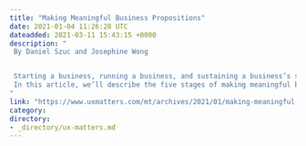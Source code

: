 ```yaml
---
title: "Making Meaningful Business Propositions"
date: 2021-01-04 11:26:28 UTC
dateadded: 2021-03-11 15:43:15 +0000
description: "
 By Daniel Szuc and Josephine Wong 


 Starting a business, running a business, and sustaining a business’s success implies that we have considered how to make a meaningful business proposition. Making meaningful business propositions requires continual effort, perpetual learning, and continuous improvement to clarify intentional practices and the drivers that underpin why you do what you do. The practices that are necessary to achieve this do not come easily. In fact, they include a number of factors that could provide, but do not always promise the chance of success in business. 
 In this article, we’ll describe the five stages of making meaningful business propositions. We’ve learned—and continue to learn—them from over 20 years of running a consulting business that explores products and platforms and considers their implications for professional development. Read More 
"
link: "https://www.uxmatters.com/mt/archives/2021/01/making-meaningful-business-propositions.php"
category:
directory:
- _directory/ux-matters.md
---
```



